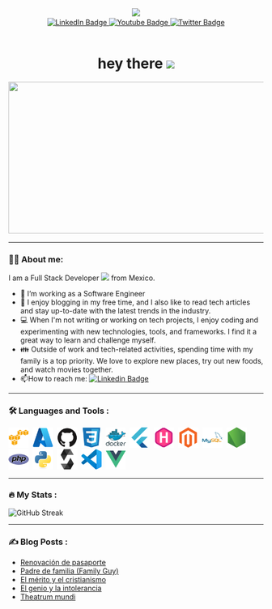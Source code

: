 <div id="header" align="center">
  <img src="https://media.giphy.com/media/M9gbBd9nbDrOTu1Mqx/giphy.gif" width="100"/>
</div>
<div id="badges" align="center">
  <a href="https://linkedin.com/in/jorgeikeda">
    <img src="https://img.shields.io/badge/LinkedIn-blue?style=for-the-badge&logo=linkedin&logoColor=white" alt="LinkedIn Badge"/>
  </a>
  <a href="https://www.youtube.com/@jorgeikeda">
    <img src="https://img.shields.io/badge/YouTube-red?style=for-the-badge&logo=youtube&logoColor=white" alt="Youtube Badge"/>
  </a>
  <a href="https://www.twitter.com/jorgeikeda">
    <img src="https://img.shields.io/badge/Twitter-blue?style=for-the-badge&logo=twitter&logoColor=white" alt="Twitter Badge"/>
  </a>
</div>
<div align="center">
<img src="https://komarev.com/ghpvc/?username=freebot&style=flat-square&color=blue" alt=""/>

<h1>
  hey there
  <img src="https://media.giphy.com/media/hvRJCLFzcasrR4ia7z/giphy.gif" width="30px"/>
</h1>
</div>

<div align="center">
  <img src="https://media.giphy.com/media/dWesBcTLavkZuG35MI/giphy.gif" width="600" height="300"/>
</div>

--- 

### :man_technologist: About me:

I am a Full Stack Developer <img src="https://media.giphy.com/media/WUlplcMpOCEmTGBtBW/giphy.gif" width="30"> from Mexico.

- :telescope: I’m working as a Software Engineer
- :memo: I enjoy blogging in my free time, and I also like to read tech articles and stay up-to-date with the latest trends in the industry.
- :computer: When I'm not writing or working on tech projects, I enjoy coding and experimenting with new technologies, tools, and frameworks. I find it a great way to learn and challenge myself.
- :family: Outside of work and tech-related activities, spending time with my family is a top priority. We love to explore new places, try out new foods, and watch movies together.
- :mailbox:How to reach me: [![Linkedin Badge](https://img.shields.io/badge/-kakbar-blue?style=flat&logo=Linkedin&logoColor=white)](https://linkedin.com/in/jorgeikeda)

---

### :hammer_and_wrench: Languages and Tools :
<div>
  <img src="https://github.com/devicons/devicon/blob/master/icons/amazonwebservices/amazonwebservices-original.svg" title="aws" alt="aws" width="40" height="40"/>&nbsp;
  <img src="https://github.com/devicons/devicon/blob/master/icons/azure/azure-original.svg" title="azure" alt="azure" width="40" height="40"/>&nbsp;
  <img src="https://github.com/devicons/devicon/blob/master/icons/github/github-original.svg" title="github" alt="github" width="40" height="40"/>&nbsp;
  <img src="https://github.com/devicons/devicon/blob/master/icons/css3/css3-original.svg" title="css3" alt="css3" width="40" height="40"/>&nbsp;
  <img src="https://github.com/devicons/devicon/blob/master/icons/docker/docker-original-wordmark.svg" title="docker" alt="docker" width="40" height="40"/>&nbsp;
  <img src="https://github.com/devicons/devicon/blob/master/icons/flutter/flutter-original.svg" title="flutter" alt="flutter" width="40" height="40"/>&nbsp;
  <img src="https://github.com/devicons/devicon/blob/master/icons/hugo/hugo-original.svg" title="hugo" alt="hugo"  width="40" height="40"/>&nbsp;
  <img src="https://github.com/devicons/devicon/blob/master/icons/magento/magento-original.svg" title="magento" alt="magento" width="40" height="40"/>&nbsp;
  <img src="https://github.com/devicons/devicon/blob/master/icons/mysql/mysql-original-wordmark.svg" title=mysql" alt="mysql" width="40" height="40"/>&nbsp;
  <img src="https://github.com/devicons/devicon/blob/master/icons/nodejs/nodejs-original.svg" title="nodejs" alt="nodejs" alt="javascript" width="40" height="40"/>&nbsp;
  <img src="https://github.com/devicons/devicon/blob/master/icons/php/php-original.svg" title="php" alt="php" width="40" height="40"/>&nbsp;
  <img src="https://github.com/devicons/devicon/blob/master/icons/python/python-original.svg" title="python" alt="python" width="40" height="40"/>&nbsp;
  <img src="https://github.com/devicons/devicon/blob/master/icons/solidity/solidity-original.svg" title="solidity" alt="solidity" width="40" height="40"/>&nbsp;         
  <img src="https://github.com/devicons/devicon/blob/master/icons/vscode/vscode-original.svg" title="vscode" alt="vscode" width="40" height="40"/>&nbsp;
  <img src="https://github.com/devicons/devicon/blob/master/icons/vuejs/vuejs-original.svg" title="vuejs" alt="vuejs" width="40" height="40"/>&nbsp; 
</div>
                                                                                                                                            
---

### :fire: My Stats :
                                                                                                                                            
![GitHub Streak](http://github-readme-streak-stats.herokuapp.com?user=freebot)
                                                                                                                                            
                                                                                                                                            
---

### :writing_hand: Blog Posts :
                                                                                                                                         
<!-- BLOG-POST-LIST:START -->
- [Renovación de pasaporte](https://jorgeikeda.medium.com/renovaci%C3%B3n-de-pasaporte-4ba1f5e1d05e?source=rss-a766cc37cdd6------2)
- [Padre de familia &lpar;Family Guy&rpar;](https://jorgeikeda.medium.com/padre-de-familia-family-guy-b9def3ae1847?source=rss-a766cc37cdd6------2)
- [El mérito y el cristianismo](https://jorgeikeda.medium.com/m%C3%A9rito-y-el-cristianismo-d1799d937d7c?source=rss-a766cc37cdd6------2)
- [El genio y la intolerancia](https://jorgeikeda.medium.com/el-genio-y-la-intolerancia-6100057074fd?source=rss-a766cc37cdd6------2)
- [Theatrum mundi](https://jorgeikeda.medium.com/theatrum-mundi-7336257397c8?source=rss-a766cc37cdd6------2)
<!-- BLOG-POST-LIST:END -->

                                                                                                                                            
<!--
**freebot/freebot** is a ✨ _special_ ✨ repository because its `README.md` (this file) appears on your GitHub profile.

Here are some ideas to get you started:

- 🔭 I’m currently working on ...
- 🌱 I’m currently learning ...
- 👯 I’m looking to collaborate on ...
- 🤔 I’m looking for help with ...
- 💬 Ask me about ...
- 📫 How to reach me: ...
- 😄 Pronouns: ...
- ⚡ Fun fact: ...
-->
